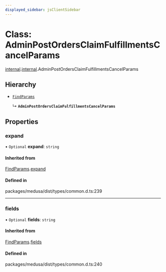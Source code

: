 ```yaml
---
displayed_sidebar: jsClientSidebar
---
```


# Class: AdminPostOrdersClaimFulfillmentsCancelParams

[internal](../modules/internal-8.md).[internal](../modules/internal-8.internal.md).AdminPostOrdersClaimFulfillmentsCancelParams

## Hierarchy

- [`FindParams`](internal-6.FindParams.md)

  ↳ **`AdminPostOrdersClaimFulfillmentsCancelParams`**

## Properties

### expand

• `Optional` **expand**: `string`

#### Inherited from

[FindParams](internal-6.FindParams.md).[expand](internal-6.FindParams.md#expand)

#### Defined in

packages/medusa/dist/types/common.d.ts:239

___

### fields

• `Optional` **fields**: `string`

#### Inherited from

[FindParams](internal-6.FindParams.md).[fields](internal-6.FindParams.md#fields)

#### Defined in

packages/medusa/dist/types/common.d.ts:240
